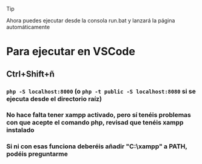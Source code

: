 >[!TIP]
>Ahora puedes ejecutar desde la consola run.bat y lanzará la página automáticamente

# Para ejecutar en VSCode

## Ctrl+Shift+ñ

### `php -S localhost:8000` (o `php -t public -S localhost:8080` si se ejecuta desde el directorio raíz)

### **No hace falta tener xampp activado, pero sí tenéis problemas con que acepte el comando php, revisad que tenéis xampp instalado**
### **Si ni con esas funciona deberéis añadir "C:\xampp\" a PATH, podéis preguntarme**
